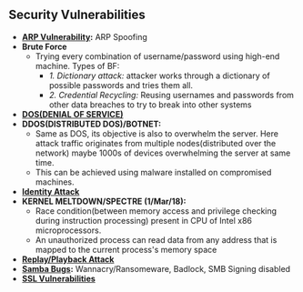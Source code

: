 ## Security Vulnerabilities
- **[ARP Vulnerability](/Networking/OSI-Layers/Between_L2_L3/Protocols):** ARP Spoofing
- **Brute Force**
  - Trying every combination of username/password using high-end machine. Types of BF:
    - *1. Dictionary attack:* attacker works through a dictionary of possible passwords and tries them all.
    - *2. Credential Recycling:* Reusing usernames and passwords from other data breaches to try to break into other systems
- **[DOS(DENIAL OF SERVICE)](DOS)**
- **DDOS(DISTRIBUTED DOS)/BOTNET:** 
  - Same as DOS, its objective is also to overwhelm the server. Here attack traffic originates from multiple nodes(distributed over the network) maybe 1000s of devices overwhelming the server at same time. 
  - This can be achieved using malware installed on compromised machines.
- **[Identity Attack](Identity_Attack)** 
- **KERNEL MELTDOWN/SPECTRE (1/Mar/18):** 
  - Race condition(between memory access and privilege checking during instruction processing) present in CPU of Intel x86 microprocessors.
  - An unauthorized process can read data from any address that is mapped to the current process's memory space
- **[Replay/Playback Attack](Replay_Attack)**
- **[Samba Bugs](Samba_Bugs):** Wannacry/Ransomeware, Badlock, SMB Signing disabled
- **[SSL Vulnerabilities](/Networking/OSI-Layers/Layer5/Protocols/Encryption_Authentication/SSL_TLS)**
